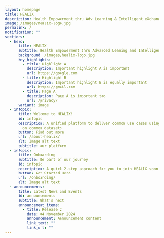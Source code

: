 ```yaml
---
layout: homepage
title: HEALIX
description: Health Empowerment thru Adv Learning & Intelligent eXchange
image: /images/healix-logo.jpg
permalink: /
notification: ""
sections:
  - hero:
      title: HEALIX
      subtitle: Health Empowerment thru Advanced Leaning and Intelligent eXchange
      background: /images/healix-logo.jpg
      key_highlights:
        - title: Highlight A
          description: Important highlight A is important
          url: https://google.com
        - title: Highlight B
          description: Important highlight B is equally important
          url: https://gmail.com
        - title: Page A
          description: Page A is important too
          url: /privacy/
      variant: image
  - infopic:
      title: Welcome to HEALIX!
      id: infopic
      description: A unified platform to deliver common use cases using common tools
        on common datasets
      button: Find out more
      url: /about-healix/
      alt: Image alt text
      subtitle: our platform
  - infopic:
      title: Onboarding
      subtitle: Be part of our journey
      id: infopic
      description: A quick 2-step approach for you to join HEALIX soon!
      button: Get Started Here
      url: /onboarding/
      alt: Image alt text
  - announcements:
      title: Latest News and Events
      id: announcements
      subtitle: What's next
      announcement_items:
        - title: Release 2
          date: 04 November 2024
          announcement: Announcement content
          link_text: ""
          link_url: ""
---
```

